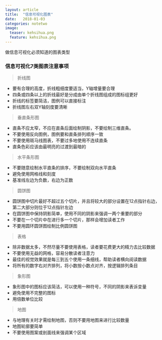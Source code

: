 ```yaml
---
layout: article
title:  "信息可视化图表"
date:   2018-01-03
categories: notetwo
image:
  teaser: kehsihua.png
  feature: kehsihua.png
---
```

做信息可视化必须知道的图表类型

### 信息可视化7类图表注意事项

>  折线图
* 要有合理的高度，折线粗细度要适当，Y轴增量要合理
* 四条或四条以上的折线最好是分成由单个折线图组成的图标组更好
* 折线的标签要简洁，图例可以直接标注
* 折线图左右双Y轴刻度要清晰

> 垂直条形图
* 直条不应太窄，不应在直条后面绘制阴影，不要绘制三维直条。
* 不要使用反向图例，图例要和直条排列顺序一致
* 不要使用斑马线图表，不要过多地使用不连续直条
* 直条色彩应该由最明亮的过渡到最暗的

> 水平条形图
* 不要随意绘制水平直条的排序，不要绘制双向水平直条
* 避免使用网格线和刻度
* 基准线左边为负数，右边为正数

> 圆饼图
* 圆饼图中切片最好不超过五个切片，并且将较大的部分设置在12点指针右边，第二大部分则位于12点指针左边
* 在圆饼图中保持阴影简单，使用不同的阴影来强调一两个重要的部分
* 不要在一个切片中在进行多一个切片，那样会增加读者工作
* 不要用圆环圆饼图绘制比例圆饼图

> 表格
* 除非数据太多，不然尽量不要使用表格，读者要花费更大的精力去比较数据
* 不要使用无益的网格，容易分散读者注意力
* 最佳的视觉效果就是每三到五个使用一条细线，帮助读者横向阅读数据
* 将所有的数字右对齐排列，将小数按小数点对齐，按逻辑排列条目

> 象形图
* 象形图中的图标应该简洁，可以使用一种符号，不同的阴影来表诉变量
* 避免使用不完整的图标
* 用倍数单位比较

> 地图
* 与地理有关时才需绘制地图，否则不要用地图来进行比较数量
* 地图轮廓要简单
* 不要使用图案或剖面线来强调某个区域